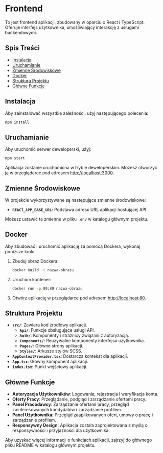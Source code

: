 
# Frontend

To jest frontend aplikacji, zbudowany w oparciu o React i TypeScript. Oferuje interfejs użytkownika, umożliwiający interakcję z usługami backendowymi.

## Spis Treści

- [Instalacja](#instalacja)
- [Uruchamianie](#uruchamianie)
- [Zmienne Środowiskowe](#zmienne-środowiskowe)
- [Docker](#docker)
- [Struktura Projektu](#struktura-projektu)
- [Główne Funkcje](#główne-funkcje)

## Instalacja

Aby zainstalować wszystkie zależności, użyj następującego polecenia:

```bash
npm install
```

## Uruchamianie

Aby uruchomić serwer deweloperski, użyj:

```bash
npm start
```

Aplikacja zostanie uruchomiona w trybie deweloperskim. Możesz otworzyć ją w przeglądarce pod adresem [http://localhost:3000](http://localhost:3000).

## Zmienne Środowiskowe

W projekcie wykorzystywane są następujące zmienne środowiskowe:
- **`REACT_APP_BASE_URL`**: Podstawa adresu URL aplikacji hostującej API.

Możesz ustawić te zmienne w pliku `.env` w katalogu głównym projektu.

## Docker

Aby zbudować i uruchomić aplikację za pomocą Dockera, wykonaj poniższe kroki:

1. Zbuduj obraz Dockera:
   ```bash
   docker build -t nazwa-obrazu .
   ```

2. Uruchom kontener:
   ```bash
   docker run -p 80:80 nazwa-obrazu
   ```

3. Otwórz aplikację w przeglądarce pod adresem [http://localhost:80](http://localhost:80).

## Struktura Projektu

- **`src/`**: Zawiera kod źródłowy aplikacji.
  - **`Api/`**: Funkcje obsługujące usługi API.
  - **`Auth/`**: Komponenty i strażnicy związani z autoryzacją.
  - **`Components/`**: Reużywalne komponenty interfejsu użytkownika.
  - **`Pages/`**: Główne strony aplikacji.
  - **`Styles/`**: Arkusze stylów SCSS.
- **`AppContextProvider.tsx`**: Dostarcza kontekst dla aplikacji.
- **`App.tsx`**: Główny komponent aplikacji.
- **`index.tsx`**: Punkt wejściowy aplikacji.

## Główne Funkcje

- **Autoryzacja Użytkowników**: Logowanie, rejestracja i weryfikacja konta.
- **Oferty Pracy**: Przeglądanie, podgląd i zarządzanie ofertami pracy.
- **Panel Pracodawcy**: Zarządzanie ofertami pracy, przegląd zainteresowanych kandydatów i zarządzanie profilem.
- **Panel Użytkownika**: Przegląd zaaplikowanych ofert, umowy o pracę i zarządzanie profilem.
- **Responsywny Design**: Aplikacja została zaprojektowana z myślą o responsywności i przyjazności dla użytkownika.

Aby uzyskać więcej informacji o funkcjach aplikacji, zajrzyj do głównego pliku README w katalogu głównym projektu.
